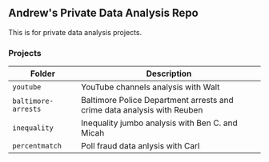 ## Andrew's Private Data Analysis Repo

This is for private data analysis projects.

### Projects

Folder | Description
---|---------
`youtube` | YouTube channels analysis with Walt
`baltimore-arrests` | Baltimore Police Department arrests and crime data analysis with Reuben
`inequality` | Inequality jumbo analysis with Ben C. and Micah
`percentmatch` | Poll fraud data anlysis with Carl

